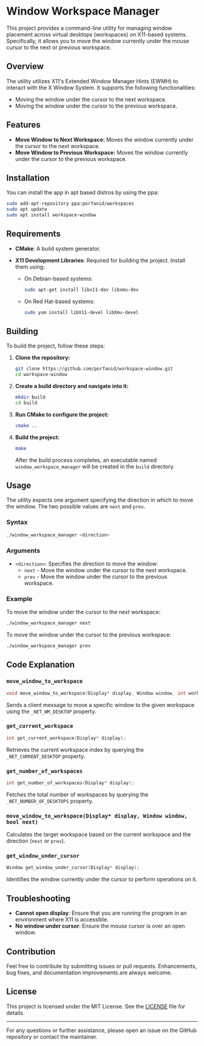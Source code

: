 # Window Workspace Manager

This project provides a command-line utility for managing window placement across virtual desktops (workspaces) on X11-based systems. Specifically, it allows you to move the window currently under the mouse cursor to the next or previous workspace.

## Overview

The utility utilizes X11's Extended Window Manager Hints (EWMH) to interact with the X Window System. It supports the following functionalities:

- Moving the window under the cursor to the next workspace.
- Moving the window under the cursor to the previous workspace.

## Features

- **Move Window to Next Workspace:** Moves the window currently under the cursor to the next workspace.
- **Move Window to Previous Workspace:** Moves the window currently under the cursor to the previous workspace.

## Installation

You can install the app in apt based distros by using the ppa:

```bash
sudo add-apt-repository ppa:porfanid/workspaces
sudo apt update
sudo apt install workspace-window
```

## Requirements

- **CMake**: A build system generator.
- **X11 Development Libraries**: Required for building the project. Install them using:

    - On Debian-based systems:

      ```sh
      sudo apt-get install libx11-dev libxmu-dev
      ```

    - On Red Hat-based systems:

      ```sh
      sudo yum install libX11-devel libXmu-devel
      ```

## Building

To build the project, follow these steps:

1. **Clone the repository:**

   ```sh
   git clone https://github.com/porfanid/workspace-window.git
   cd workspace-window
   ```

2. **Create a build directory and navigate into it:**

   ```sh
   mkdir build
   cd build
   ```

3. **Run CMake to configure the project:**

   ```sh
   cmake ..
   ```

4. **Build the project:**

   ```sh
   make
   ```

   After the build process completes, an executable named `window_workspace_manager` will be created in the `build` directory.

## Usage

The utility expects one argument specifying the direction in which to move the window. The two possible values are `next` and `prev`.

### Syntax

```sh
./window_workspace_manager <direction>
```

### Arguments

- `<direction>`: Specifies the direction to move the window:
    - `next` - Move the window under the cursor to the next workspace.
    - `prev` - Move the window under the cursor to the previous workspace.

### Example

To move the window under the cursor to the next workspace:

```sh
./window_workspace_manager next
```

To move the window under the cursor to the previous workspace:

```sh
./window_workspace_manager prev
```

## Code Explanation

### `move_window_to_workspace`

```cpp
void move_window_to_workspace(Display* display, Window window, int workspace);
```

Sends a client message to move a specific window to the given workspace using the `_NET_WM_DESKTOP` property.

### `get_current_workspace`

```cpp
int get_current_workspace(Display* display);
```

Retrieves the current workspace index by querying the `_NET_CURRENT_DESKTOP` property.

### `get_number_of_workspaces`

```cpp
int get_number_of_workspaces(Display* display);
```

Fetches the total number of workspaces by querying the `_NET_NUMBER_OF_DESKTOPS` property.

### `move_window_to_workspace(Display* display, Window window, bool next)`

Calculates the target workspace based on the current workspace and the direction (`next` or `prev`).

### `get_window_under_cursor`

```cpp
Window get_window_under_cursor(Display* display);
```

Identifies the window currently under the cursor to perform operations on it.

## Troubleshooting

- **Cannot open display**: Ensure that you are running the program in an environment where X11 is accessible.
- **No window under cursor**: Ensure the mouse cursor is over an open window.

## Contribution

Feel free to contribute by submitting issues or pull requests. Enhancements, bug fixes, and documentation improvements are always welcome.

## License

This project is licensed under the MIT License. See the [LICENSE](LICENSE) file for details.

---

For any questions or further assistance, please open an issue on the GitHub repository or contact the maintainer.